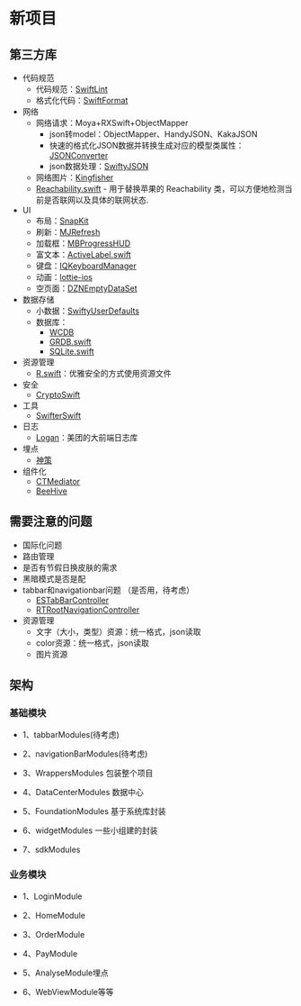 # 新项目

## 第三方库

- 代码规范
  - 代码规范：[SwiftLint](https://github.com/realm/SwiftLint)
  - 格式化代码：[SwiftFormat](https://github.com/nicklockwood/SwiftFormat)
- 网络
  - 网络请求：Moya+RXSwift+ObjectMapper 
    - json转model：ObjectMapper、HandyJSON、KakaJSON 
    - 快速的格式化JSON数据并转换生成对应的模型类属性：[JSONConverter](https://github.com/DevYao/JSONConverter)
    - json数据处理：[SwiftyJSON](https://github.com/SwiftyJSON/SwiftyJSON)
  - 网络图片：[Kingfisher](https://github.com/onevcat/Kingfisher)
  - [Reachability.swift](https://github.com/ashleymills/Reachability.swift) - 用于替换苹果的 Reachability 类，可以方便地检测当前是否联网以及具体的联网状态.
- UI
  - 布局：[SnapKit](https://github.com/SnapKit/SnapKit)
  - 刷新：[MJRefresh](https://github.com/CoderMJLee/MJRefresh)
  - 加载框：[MBProgressHUD](https://github.com/jdg/MBProgressHUD)
  - 富文本：[ActiveLabel.swift](https://github.com/optonaut/ActiveLabel.swift)
  - 键盘：[IQKeyboardManager](https://links.jianshu.com/go?to=https%3A%2F%2Fgithub.com%2Fhackiftekhar%2FIQKeyboardManager)
  - 动画：[lottie-ios](https://github.com/airbnb/lottie-ios)
  - 空页面：[DZNEmptyDataSet](https://link.zhihu.com/?target=https%3A//github.com/dzenbot/DZNEmptyDataSet)
- 数据存储
  - 小数据：[SwiftyUserDefaults](https://github.com/sunshinejr/SwiftyUserDefaults)
  - 数据库：
    - [WCDB](https://github.com/Tencent/wcdb)
    - [GRDB.swift](https://github.com/groue/GRDB.swift)
    - [SQLite.swift](https://github.com/stephencelis/SQLite.swift)
- 资源管理
  - [R.swift](https://github.com/mac-cain13/R.swift)：优雅安全的方式使用资源文件
- 安全
  - [CryptoSwift](https://github.com/krzyzanowskim/CryptoSwift)
- 工具
  - [SwifterSwift](https://github.com/SwifterSwift/SwifterSwift)
- 日志
  - [Logan](https://github.com/Meituan-Dianping/Logan)：美团的大前端日志库
- 埋点
  - [神策](https://manual.sensorsdata.cn/sa/latest/page-1573910.html)
- 组件化
  - [CTMediator](https://github.com/casatwy/CTMediator)
  - [ BeeHive](https://github.com/alibaba/BeeHive)
  



## 需要注意的问题

- 国际化问题
- 路由管理
- 是否有节假日换皮肤的需求
- 黑暗模式是否是配
- tabbar和navigationbar问题 （是否用，待考虑）
  - [ESTabBarController](https://github.com/eggswift/ESTabBarController)
  - [RTRootNavigationController](https://github.com/rickytan/RTRootNavigationController)
- 资源管理
  - 文字（大小，类型）资源：统一格式，json读取
  - color资源：统一格式，json读取
  - 图片资源



## 架构

### 基础模块

- 1、tabbarModules(待考虑)

- 2、navigationBarModules(待考虑)

- 3、WrappersModules 包装整个项目

- 4、DataCenterModules 数据中心

- 5、FoundationModules 基于系统库封装

- 6、widgetModules 一些小组建的封装

- 7、sdkModules 

  

### 业务模块

- 1、LoginModule

- 2、HomeModule

- 3、OrderModule

- 4、PayModule

- 5、AnalyseModule埋点

- 6、WebViewModule等等










